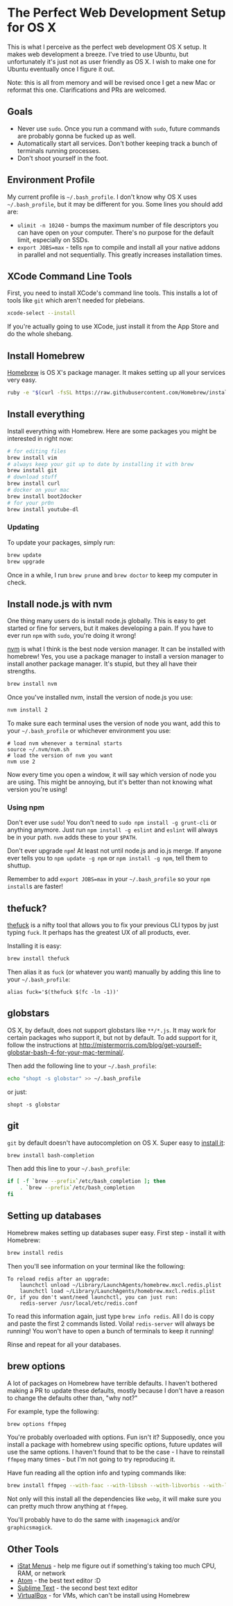 # The Perfect Web Development Setup for OS X

This is what I perceive as the perfect web development OS X setup.
It makes web development a breeze.
I've tried to use Ubuntu, but unfortunately it's just not as user friendly as OS X.
I wish to make one for Ubuntu eventually once I figure it out.

Note: this is all from memory and will be revised once I get a new Mac or reformat this one.
Clarifications and PRs are welcomed.

## Goals

- Never use `sudo`. Once you run a command with `sudo`, future commands are probably gonna be fucked up as well.
- Automatically start all services. Don't bother keeping track a bunch of terminals running processes.
- Don't shoot yourself in the foot.

## Environment Profile

My current profile is `~/.bash_profile`.
I don't know why OS X uses `~/.bash_profile`,
but it may be different for you.
Some lines you should add are:

- `ulimit -n 10240` - bumps the maximum number of file descriptors you can have open on your computer.
  There's no purpose for the default limit, especially on SSDs.
- `export JOBS=max` - tells `npm` to compile and install all your native addons in parallel and not sequentially.
  This greatly increases installation times.

## XCode Command Line Tools

First, you need to install XCode's command line tools.
This installs a lot of tools like `git` which aren't needed for plebeians. 

```bash
xcode-select --install
```

If you're actually going to use XCode, just install it from the App Store and do the whole shebang.

## Install Homebrew

[Homebrew](http://brew.sh/) is OS X's package manager.
It makes setting up all your services very easy.

```bash
ruby -e "$(curl -fsSL https://raw.githubusercontent.com/Homebrew/install/master/install)"
```

## Install everything

Install everything with Homebrew.
Here are some packages you might be interested in right now:

```bash
# for editing files
brew install vim
# always keep your git up to date by installing it with brew
brew install git
# download stuff
brew install curl
# docker on your mac
brew install boot2docker
# for your pr0n
brew install youtube-dl
```

### Updating

To update your packages,
simply run:

```bash
brew update
brew upgrade
```

Once in a while, I run `brew prune` and `brew doctor` to keep my computer in check.

## Install node.js with nvm

One thing many users do is install node.js globally.
This is easy to get started or fine for servers,
but it makes developing a pain.
If you have to ever run `npm` with `sudo`, 
you're doing it wrong!

[nvm](https://github.com/creationix/nvm) is what I think is the best node version manager.
It can be installed with homebrew!
Yes, you use a package manager to install a version manager to install another package manager.
It's stupid, but they all have their strengths.

```bash
brew install nvm
```

Once you've installed nvm,
install the version of node.js you use:

```bash
nvm install 2
```

To make sure each terminal uses the version of node you want,
add this to your `~/.bash_profile` or whichever environment you use:

```env
# load nvm whenever a terminal starts
source ~/.nvm/nvm.sh
# load the version of nvm you want
nvm use 2
```

Now every time you open a window,
it will say which version of node you are using.
This might be annoying, 
but it's better than not knowing what version you're using!

### Using npm

Don't ever use `sudo`!
You don't need to `sudo npm install -g grunt-cli` or anything anymore.
Just run `npm install -g eslint` and `eslint` will always be in your path.
`nvm` adds these to your `$PATH`.

Don't ever upgrade `npm`!
At least not until node.js and io.js merge.
If anyone ever tells you to `npm update -g npm` or `npm install -g npm`,
tell them to shuttup.

Remember to add `export JOBS=max` in your `~/.bash_profile` so your `npm install`s are faster!

## thefuck?

[thefuck](https://github.com/nvbn/thefuck) is a nifty tool that allows you to fix your previous CLI typos by just typing `fuck`.
It perhaps has the greatest UX of all products, ever.

Installing it is easy:

```bash
brew install thefuck
```

Then alias it as `fuck` (or whatever you want) manually by adding this line to your `~/.bash_profile`:

```env
alias fuck='$(thefuck $(fc -ln -1))'
```

## globstars

OS X, by default, does not support globstars like `**/*.js`. 
It may work for certain packages who support it,
but not by default. 
To add support for it, follow the instructions at http://mistermorris.com/blog/get-yourself-globstar-bash-4-for-your-mac-terminal/.

Then add the following line to your `~/.bash_profile`:

```bash
echo "shopt -s globstar" >> ~/.bash_profile
```

or just:

```
shopt -s globstar
```
## git

`git` by default doesn't have autocompletion on OS X.
Super easy to [install it](https://github.com/bobthecow/git-flow-completion/wiki/Install-Bash-git-completion):

```bash
brew install bash-completion
```

Then add this line to your `~/.bash_profile`:

```bash
if [ -f `brew --prefix`/etc/bash_completion ]; then
    . `brew --prefix`/etc/bash_completion
fi
```

## Setting up databases

Homebrew makes setting up databases super easy.
First step - install it with Homebrew:

```bash
brew install redis
```

Then you'll see information on your terminal like the following:

```
To reload redis after an upgrade:
    launchctl unload ~/Library/LaunchAgents/homebrew.mxcl.redis.plist
    launchctl load ~/Library/LaunchAgents/homebrew.mxcl.redis.plist
Or, if you don't want/need launchctl, you can just run:
    redis-server /usr/local/etc/redis.conf
```

To read this information again, just type `brew info redis`.
All I do is copy and paste the first 2 commands listed.
Voila!
`redis-server` will always be running!
You won't have to open a bunch of terminals to keep it running!

Rinse and repeat for all your databases.

## brew options

A lot of packages on Homebrew have terrible defaults.
I haven't bothered making a PR to update these defaults,
mostly because I don't have a reason to change the defaults other than, "why not?"

For example, type the following:

```bash
brew options ffmpeg
```

You're probably overloaded with options.
Fun isn't it?
Supposedly, once you install a package with homebrew using specific options,
future updates will use the same options.
I haven't found that to be the case - I have to reinstall `ffmpeg` many times - but I'm not going to try reproducing it.

Have fun reading all the option info and typing commands like:

```bash
brew install ffmpeg --with-faac --with-libssh --with-libvorbis --with-libvpx --with-openssl --with-opus --with-theora --with-webp --with-x265
```

Not only will this install all the dependencies like `webp`, 
it will make sure you can pretty much throw anything at `ffmpeg`.

You'll probably have to do the same with `imagemagick` and/or `graphicsmagick`.

## Other Tools

- [iStat Menus](http://bjango.com/mac/istatmenus/) - help me figure out if something's taking too much CPU, RAM, or network
- [Atom](https://atom.io/) - the best text editor :D
- [Sublime Text](http://www.sublimetext.com/) - the second best text editor
- [VirtualBox](https://www.virtualbox.org/wiki/Downloads) - for VMs, which can't be install using Homebrew
